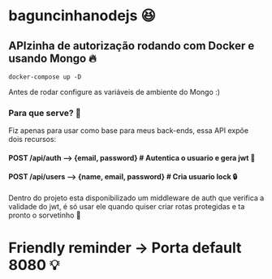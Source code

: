 # baguncinhanodejs :laughing:


## APIzinha de autorização rodando com Docker e usando Mongo  :fire:

````
docker-compose up -D  
````
Antes de rodar configure as variáveis de ambiente do Mongo :) 


### Para que serve? :tada:

Fiz apenas para usar como base para meus back-ends, essa API expõe dois recursos:

#### POST /api/auth   --> {email, password}  # Autentica o usuario  e gera jwt :key:
#### POST /api/users   --> {name, email, password}  # Cria usuario lock :lock:

Dentro do projeto esta disponibilizado um middleware de auth que verifica a validade do jwt, é só usar ele quando quiser criar rotas protegidas e ta pronto o sorvetinho :pray:

# Friendly reminder -> Porta default 8080 :bulb:
